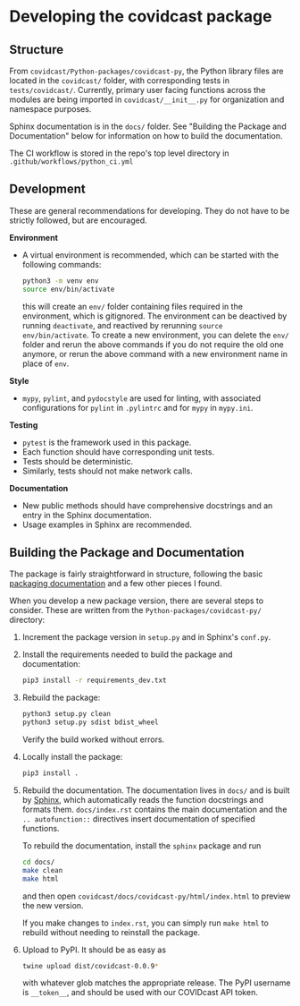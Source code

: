 # Developing the covidcast package

## Structure
From `covidcast/Python-packages/covidcast-py`, the Python library files are located in the 
`covidcast/` folder, with corresponding tests in `tests/covidcast/`. 
Currently, primary user facing functions across the modules are being imported in `covidcast/__init__.py` 
for organization and namespace purposes.

Sphinx documentation is in the `docs/` folder. See "Building the Package and Documentation" below 
for information on how to build the documentation.

The CI workflow is stored in the repo's top level directory in `.github/workflows/python_ci.yml`

## Development
These are general recommendations for developing. They do not have to be strictly followed, 
but are encouraged. 

__Environment__
- A virtual environment is recommended, which can be started with the following commands:

    ```sh
    python3 -m venv env
    source env/bin/activate
    ```
    this will create an `env/` folder containing files required in the environment, which
    is gitignored. The environment can be deactived by running `deactivate`, and reactived by
    rerunning `source env/bin/activate`. To create a new environment, you can delete the 
    `env/` folder and rerun the above commands if you do not require the old one anymore, 
    or rerun the above command with a new environment name in place of `env`.

__Style__
- `mypy`, `pylint`, and `pydocstyle` are used for linting, with associated configurations for 
`pylint` in `.pylintrc` and for `mypy` in `mypy.ini`.

__Testing__
- `pytest` is the framework used in this package.
- Each function should have corresponding unit tests. 
- Tests should be deterministic.
- Similarly, tests should not make network calls.

__Documentation__
- New public methods should have comprehensive docstrings and 
an entry in the Sphinx documentation.
- Usage examples in Sphinx are recommended.

## Building the Package and Documentation
The package is fairly straightforward in structure, following the basic
[packaging
documentation](https://packaging.python.org/tutorials/packaging-projects/) and a
few other pieces I found.

When you develop a new package version, there are several steps to consider. 
These are written from the `Python-packages/covidcast-py/` directory:

1. Increment the package version in `setup.py` and in Sphinx's `conf.py`.
2. Install the requirements needed to build the package and documentation:

    ```sh
    pip3 install -r requirements_dev.txt
    ```
   
3. Rebuild the package:

    ```sh
    python3 setup.py clean
    python3 setup.py sdist bdist_wheel
    ```

    Verify the build worked without errors.
4. Locally install the package:
    
    ```sh
    pip3 install .
    ```
   
5. Rebuild the documentation. The documentation lives in `docs/` and is built by
   [Sphinx](https://www.sphinx-doc.org/en/master/), which automatically reads
   the function docstrings and formats them. `docs/index.rst` contains the main
   documentation and the `.. autofunction::` directives insert documentation of
   specified functions.

   To rebuild the documentation, install the `sphinx` package and run

    ```sh
    cd docs/
    make clean
    make html
    ```

    and then open `covidcast/docs/covidcast-py/html/index.html` to preview the
    new version.

    If you make changes to `index.rst`, you can simply run `make html` to
    rebuild without needing to reinstall the package.
6. Upload to PyPI. It should be as easy as

    ```sh
    twine upload dist/covidcast-0.0.9*
    ```

    with whatever glob matches the appropriate release. The PyPI username is
    `__token__`, and should be used with our COVIDcast API token.
